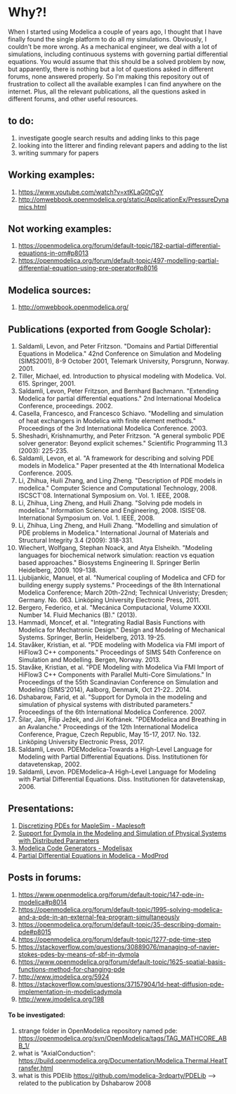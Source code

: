 # Why?!

When I started using Modelica a couple of years ago, I thought that I have finally found the single platform to do all my simulations. Obviously, I couldn't be more wrong. As a mechanical engineer, we deal with a lot of simulations, including continuous systems with governing partial differential equations. You would assume that this should be a solved problem by now, but apparently, there is nothing but a lot of questions asked in different forums, none answered properly. So I'm making this repository out of frustration to collect all the available examples I can find anywhere on the internet. Plus, all the relevant publications, all the questions asked in different forums, and other useful resources.

## to do:
1. investigate google search results and adding links to this page
2. looking into the litterer and finding relevant papers and adding to the list
3. writing summary for papers

## Working examples:
1. https://www.youtube.com/watch?v=xtKLaG0tCgY
1. http://omwebbook.openmodelica.org/static/ApplicationEx/PressureDynamics.html


## Not working examples:
1. https://openmodelica.org/forum/default-topic/182-partial-differential-equations-in-om#p8013
2. https://openmodelica.org/forum/default-topic/497-modelling-partial-differential-equation-using-pre-operator#p8016



## Modelica sources:
1. http://omwebbook.openmodelica.org/

## Publications (exported from Google Scholar):
1. Saldamli, Levon, and Peter Fritzson. "Domains and Partial Differential Equations in Modelica." 42nd Conference on Simulation and Modeling (SIMS2001), 8-9 October 2001, Telemark University, Porsgrunn, Norway. 2001.
2. Tiller, Michael, ed. Introduction to physical modeling with Modelica. Vol. 615. Springer, 2001.
3. Saldamli, Levon, Peter Fritzson, and Bernhard Bachmann. "Extending Modelica for partial differential equations." 2nd International Modelica Conference, proceedings. 2002.
4. Casella, Francesco, and Francesco Schiavo. "Modelling and simulation of heat exchangers in Modelica with finite element methods." Proceedings of the 3rd International Modelica Conference. 2003.
5. Sheshadri, Krishnamurthy, and Peter Fritzson. "A general symbolic PDE solver generator: Beyond explicit schemes." Scientific Programming 11.3 (2003): 225-235.
6. Saldamli, Levon, et al. "A framework for describing and solving PDE models in Modelica." Paper presented at the 4th International Modelica Conference. 2005.
7. Li, Zhihua, Huili Zhang, and Ling Zheng. "Description of PDE models in modelica." Computer Science and Computational Technology, 2008. ISCSCT'08. International Symposium on. Vol. 1. IEEE, 2008.
8. Li, Zhihua, Ling Zheng, and Huili Zhang. "Solving pde models in modelica." Information Science and Engineering, 2008. ISISE'08. International Symposium on. Vol. 1. IEEE, 2008.
9. Li, Zhihua, Ling Zheng, and Huili Zhang. "Modelling and simulation of PDE problems in Modelica." International Journal of Materials and Structural Integrity 3.4 (2009): 318-331.
10. Wiechert, Wolfgang, Stephan Noack, and Atya Elsheikh. "Modeling languages for biochemical network simulation: reaction vs equation based approaches." Biosystems Engineering II. Springer Berlin Heidelberg, 2009. 109-138.
11. Ljubijankic, Manuel, et al. "Numerical coupling of Modelica and CFD for building energy supply systems." Proceedings of the 8th International Modelica Conference; March 20th-22nd; Technical Univeristy; Dresden; Germany. No. 063. Linköping University Electronic Press, 2011.
12. Bergero, Federico, et al. "Mecánica Computacional, Volume XXXII. Number 14. Fluid Mechanics (B)." (2013).
13. Hammadi, Moncef, et al. "Integrating Radial Basis Functions with Modelica for Mechatronic Design." Design and Modeling of Mechanical Systems. Springer, Berlin, Heidelberg, 2013. 19-25.
14. Stavåker, Kristian, et al. "PDE modeling with Modelica via FMI import of HiFlow3 C++ components." Proceedings of SIMS 54th Conference on Simulation and Modelling. Bergen, Norway. 2013.
15. Stavåke, Kristian, et al. "PDE Modeling with Modelica Via FMI Import of HiFlow3 C++ Components with Parallel Multi-Core Simulations." In Proceedings of the 55th Scandinavian Conference on Simulation and Modeling (SIMS’2014), Aalborg, Denmark, Oct 21-22.. 2014.
16. Dshabarow, Farid, et al. "Support for Dymola in the modeling and simulation of physical systems with distributed parameters." Proceedings of the 6th International Modelica Conference. 2007.
17. Šilar, Jan, Filip Ježek, and Jirí Kofránek. "PDEModelica and Breathing in an Avalanche." Proceedings of the 12th International Modelica Conference, Prague, Czech Republic, May 15-17, 2017. No. 132. Linköping University Electronic Press, 2017.
18. Saldamli, Levon. PDEModelica-Towards a High-Level Language for Modeling with Partial Differential Equations. Diss. Institutionen för datavetenskap, 2002.
19. Saldamli, Levon. PDEModelica–A High-Level Language for Modeling with Partial Differential Equations. Diss. Institutionen för datavetenskap, 2006.

## Presentations:
1. [Discretizing PDEs for MapleSim - Maplesoft](http://www.maplesoft.com/view.aspx?SF=143063/Discretizing_FutureV.pdf)
2. [Support for Dymola in the Modeling and Simulation of Physical Systems with Distributed Parameters](https://www.inf.ethz.ch/personal/cellier/MS/dshabarow_ms.ppt)
3. [Modelica Code Generators - Modelisax](http://www.modelisax.de/wp-content/uploads/2014/05/nicolai_code_generator.pdf)
4. [Partial Differential Equations in Modelica - ModProd](http://www.modprod.liu.se/openmodelica-2015/1.620221/OpenModelica2015-talk05-PDEInModelica_silar.pdf)


## Posts in forums:
1. https://www.openmodelica.org/forum/default-topic/147-pde-in-modelica#p8014
2. https://openmodelica.org/forum/default-topic/1995-solving-modelica-and-a-pde-in-an-external-fea-program-simultaneously
3. https://openmodelica.org/forum/default-topic/35-describing-domain-pde#p8015
4. https://openmodelica.org/forum/default-topic/1277-pde-time-step
5. https://stackoverflow.com/questions/30889076/managing-of-navier-stokes-pdes-by-means-of-sbf-in-dymola
6. https://www.openmodelica.org/forum/default-topic/1625-spatial-basis-functions-method-for-changing-pde
7. http://www.jmodelica.org/5924
8. https://stackoverflow.com/questions/37157904/1d-heat-diffusion-pde-implementation-in-modelicadymola
9. http://www.jmodelica.org/198


#### To be investigated:
1. strange folder in OpenModelica repository named pde: https://openmodelica.org/svn/OpenModelica/tags/TAG_MATHCORE_ABB_1/
2. what is "AxialConduction": https://build.openmodelica.org/Documentation/Modelica.Thermal.HeatTransfer.html
3. what is this PDElib https://github.com/modelica-3rdparty/PDELib --> related to the publication by Dshabarow  2008

